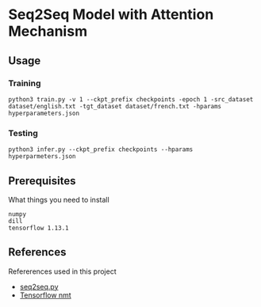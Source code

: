 # Seq2Seq Model with Attention Mechanism


## Usage

### Training
```
python3 train.py -v 1 --ckpt_prefix checkpoints -epoch 1 -src_dataset dataset/english.txt -tgt_dataset dataset/french.txt -hparams hyperparameters.json
```
### Testing 
```
python3 infer.py --ckpt_prefix checkpoints --hparams hyperparmeters.json
```

## Prerequisites

What things you need to install 

```
numpy
dill
tensorflow 1.13.1
```

## References 

Refererences used in this project
<br>
<ul>
	<li><a href="https://gist.github.com/ilblackdragon/c92066d9d38b236a21d5a7b729a10f12"> seq2seq.py </a></li>
	<li><a href="https://github.com/tensorflow/nmt"> Tensorflow nmt</a></li>
</ul>
